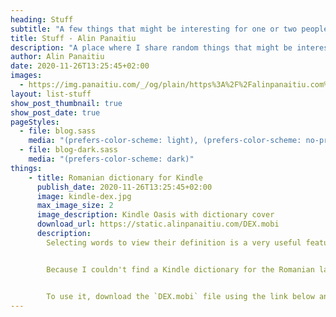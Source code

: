 ```yaml
---
heading: Stuff
subtitle: "A few things that might be interesting for one or two people."
title: Stuff - Alin Panaitiu
description: "A place where I share random things that might be interesting for one or two people."
author: Alin Panaitiu
date: 2020-11-26T13:25:45+02:00
images:
  - https://img.panaitiu.com/_/og/plain/https%3A%2F%2Falinpanaitiu.com%2Fimages%2Fstuff-screenshot.png@webp
layout: list-stuff
show_post_thumbnail: true
show_post_date: true
pageStyles:
  - file: blog.sass
    media: "(prefers-color-scheme: light), (prefers-color-scheme: no-preference)"
  - file: blog-dark.sass
    media: "(prefers-color-scheme: dark)"
things:
    - title: Romanian dictionary for Kindle
      publish_date: 2020-11-26T13:25:45+02:00
      image: kindle-dex.jpg
      max_image_size: 2
      image_description: Kindle Oasis with dictionary cover
      download_url: https://static.alinpanaitiu.com/DEX.mobi
      description:
        Selecting words to view their definition is a very useful feature of Kindle devices. Although, that only works if you have a dictionary for the language of the book you're reading.


        Because I couldn't find a Kindle dictionary for the Romanian language, I made one by extracting the [DEX Online](https://wiki.dexonline.ro/wiki/Instrucțiuni_de_instalare#Descărcați_baza_de_date) database and running it through [dex2xml](https://github.com/alin23/dex2xml).


        To use it, download the `DEX.mobi` file using the link below and copy it into the `documents/dictionaries/` directory on your Kindle device using USB.
---
```


